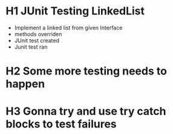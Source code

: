 # H1 JUnit Testing LinkedList
* Implement a linked list from given Interface
* methods overriden
* JUnit test created
* Junit test ran

# H2 Some more testing needs to happen
# H3 Gonna try and use try catch blocks to test failures 